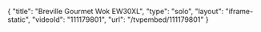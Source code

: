 {
    "title": "Breville Gourmet Wok EW30XL",
    "type": "solo",
    "layout": "iframe-static",
    "videoId": "111179801",
    "url": "\/tvpembed\/111179801"
}